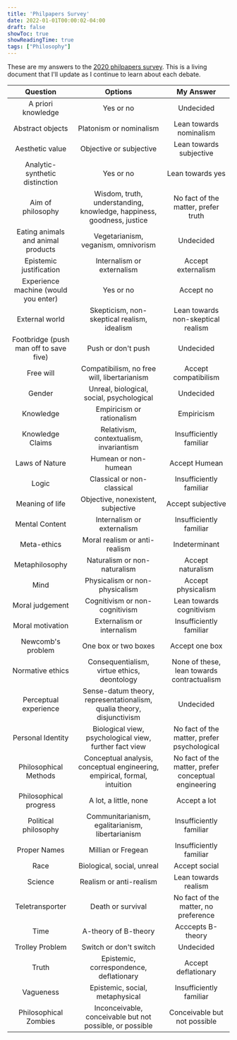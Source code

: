 ```yaml
---
title: 'Philpapers Survey'
date: 2022-01-01T00:00:02-04:00
draft: false
showToc: true
showReadingTime: true
tags: ["Philosophy"]
---
```


These are my answers to the [2020 philpapers survey](https://survey2020.philpeople.org/). This is a living document that I'll update as I continue to learn about each debate.

| Question | Options | My Answer |
|:---:|:---:|:---:|
| A priori knowledge | Yes or no | Undecided |
| Abstract objects | Platonism or nominalism | Lean towards nominalism |
| Aesthetic value | Objective or subjective | Lean towards subjective |
| Analytic-synthetic distinction | Yes or no | Lean towards yes |
| Aim of philosophy | Wisdom, truth, understanding, knowledge, happiness, goodness, justice | No fact of the matter, prefer truth |
| Eating animals and animal products | Vegetarianism, veganism, omnivorism | Undecided |
| Epistemic justification | Internalism or externalism | Accept externalism |
| Experience machine (would you enter) | Yes or no | Accept no |
| External world | Skepticism, non-skeptical realism, idealism | Lean towards non-skeptical realism |
| Footbridge (push man off to save five) | Push or don't push | Undecided |
| Free will | Compatibilism, no free will, libertarianism | Accept compatibilism |
| Gender | Unreal, biological, social, psychological | Undecided |
| Knowledge | Empiricism or rationalism | Empiricism |
| Knowledge Claims | Relativism, contextualism, invariantism | Insufficiently familiar |
| Laws of Nature | Humean or non-humean | Accept Humean |
| Logic | Classical or non-classical | Insufficiently familiar |
| Meaning of life | Objective, nonexistent, subjective | Accept subjective |
| Mental Content | Internalism or externalism | Insufficiently familiar |
| Meta-ethics | Moral realism or anti-realism | Indeterminant |
| Metaphilosophy | Naturalism or non-naturalism | Accept naturalism |
| Mind | Physicalism or non-physicalism | Accept physicalism |
| Moral judgement | Cognitivism or non-cognitivism | Lean towards cognitivism |
| Moral motivation | Externalism or internalism | Insufficiently familiar |
| Newcomb's problem | One box or two boxes | Accept one box |
| Normative ethics | Consequentialism, virtue ethics, deontology | None of these, lean towards contractualism |
| Perceptual experience | Sense-datum theory, representationalism, qualia theory, disjunctivism | Undecided |
| Personal Identity | Biological view, psychological view, further fact view | No fact of the matter, prefer psychological |
| Philosophical Methods | Conceptual analysis, conceptual engineering, empirical, formal, intuition | No fact of the matter, prefer conceptual engineering |
| Philosophical progress | A lot, a little, none | Accept a lot |
| Political philosophy | Communitarianism, egalitarianism, libertarianism | Insufficiently familiar |
| Proper Names | Millian or Fregean | Insufficiently familiar |
| Race | Biological, social, unreal | Accept social |
| Science | Realism or anti-realism | Lean towards realism |
| Teletransporter | Death or survival | No fact of the matter, no preference |
| Time | A-theory of B-theory | Acccepts B-theory |
| Trolley Problem | Switch or don't switch | Undecided |
| Truth | Epistemic, correspondence, deflationary | Accept deflationary |
| Vagueness | Epistemic, social, metaphysical | Insufficiently familiar |
| Philosophical Zombies | Inconceivable, conceivable but not possible, or possible | Conceivable but not possible |